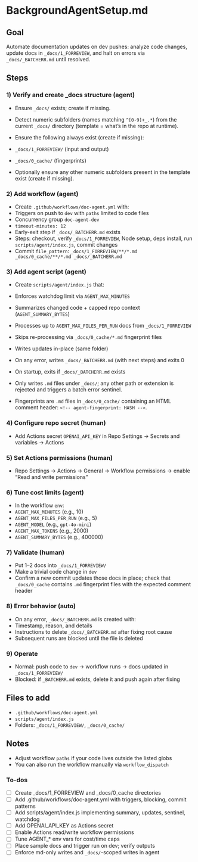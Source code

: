 <!-- 2482dd36-ef58-4575-a54e-bd1623ae6d9d 8d512487-e247-44b3-bde9-73a2228db363 -->
# BackgroundAgentSetup.md

## Goal

Automate documentation updates on dev pushes: analyze code changes, update docs in `_docs/1_FORREVIEW`, and halt on errors via `_docs/_BATCHERR.md` until resolved.

## Steps

### 1) Verify and create _docs structure (agent)

- Ensure `_docs/` exists; create if missing.
- Detect numeric subfolders (names matching `^[0-9]+_.*`) from the current `_docs/` directory (template = what’s in the repo at runtime).

- Ensure the following always exist (create if missing):
- `_docs/1_FORREVIEW/` (input and output)
- `_docs/0_cache/` (fingerprints)
- Optionally ensure any other numeric subfolders present in the template exist (create if missing).

### 2) Add workflow (agent)

- Create `.github/workflows/doc-agent.yml` with:
- Triggers on push to `dev` with `paths` limited to code files
- Concurrency group `doc-agent-dev`
- `timeout-minutes: 12`
- Early-exit step if `_docs/_BATCHERR.md` exists
- Steps: checkout, verify `_docs/1_FORREVIEW`, Node setup, deps install, run `scripts/agent/index.js`, commit changes
- Commit `file_pattern`: `_docs/1_FORREVIEW/**/*.md _docs/0_cache/**/*.md _docs/_BATCHERR.md`

### 3) Add agent script (agent)

- Create `scripts/agent/index.js` that:
- Enforces watchdog limit via `AGENT_MAX_MINUTES`
- Summarizes changed code + capped repo context (`AGENT_SUMMARY_BYTES`)
- Processes up to `AGENT_MAX_FILES_PER_RUN` docs from `_docs/1_FORREVIEW`
- Skips re-processing via `_docs/0_cache/*.md` fingerprint files
- Writes updates in-place (same folder)
- On any error, writes `_docs/_BATCHERR.md` (with next steps) and exits 0
- On startup, exits if `_docs/_BATCHERR.md` exists

- Only writes `.md` files under `_docs/`; any other path or extension is rejected and triggers a batch error sentinel.
- Fingerprints are `.md` files in `_docs/0_cache/` containing an HTML comment header: `<!-- agent-fingerprint: HASH -->`.

### 4) Configure repo secret (human)

- Add Actions secret `OPENAI_API_KEY` in Repo Settings → Secrets and variables → Actions

### 5) Set Actions permissions (human)

- Repo Settings → Actions → General → Workflow permissions → enable “Read and write permissions”

### 6) Tune cost limits (agent)

- In the workflow `env`:
- `AGENT_MAX_MINUTES` (e.g., 10)
- `AGENT_MAX_FILES_PER_RUN` (e.g., 5)
- `AGENT_MODEL` (e.g., `gpt-4o-mini`)
- `AGENT_MAX_TOKENS` (e.g., 2000)
- `AGENT_SUMMARY_BYTES` (e.g., 400000)

### 7) Validate (human)

- Put 1–2 docs into `_docs/1_FORREVIEW/`
- Make a trivial code change in `dev`
- Confirm a new commit updates those docs in place; check that `_docs/0_cache` contains `.md` fingerprint files with the expected comment header

### 8) Error behavior (auto)

- On any error, `_docs/_BATCHERR.md` is created with:
- Timestamp, reason, and details
- Instructions to delete `_docs/_BATCHERR.md` after fixing root cause
- Subsequent runs are blocked until the file is deleted

### 9) Operate

- Normal: push code to `dev` → workflow runs → docs updated in `_docs/1_FORREVIEW/`
- Blocked: if `_BATCHERR.md` exists, delete it and push again after fixing

## Files to add

- `.github/workflows/doc-agent.yml`
- `scripts/agent/index.js`
- Folders: `_docs/1_FORREVIEW/`, `_docs/0_cache/`

## Notes

- Adjust workflow `paths` if your code lives outside the listed globs
- You can also run the workflow manually via `workflow_dispatch`

### To-dos

- [ ] Create _docs/1_FORREVIEW and _docs/0_cache directories
- [ ] Add .github/workflows/doc-agent.yml with triggers, blocking, commit patterns
- [ ] Add scripts/agent/index.js implementing summary, updates, sentinel, watchdog
- [ ] Add OPENAI_API_KEY as Actions secret
- [ ] Enable Actions read/write workflow permissions
- [ ] Tune AGENT_* env vars for cost/time caps
- [ ] Place sample docs and trigger run on dev; verify outputs
- [ ] Enforce md-only writes and `_docs/`-scoped writes in agent